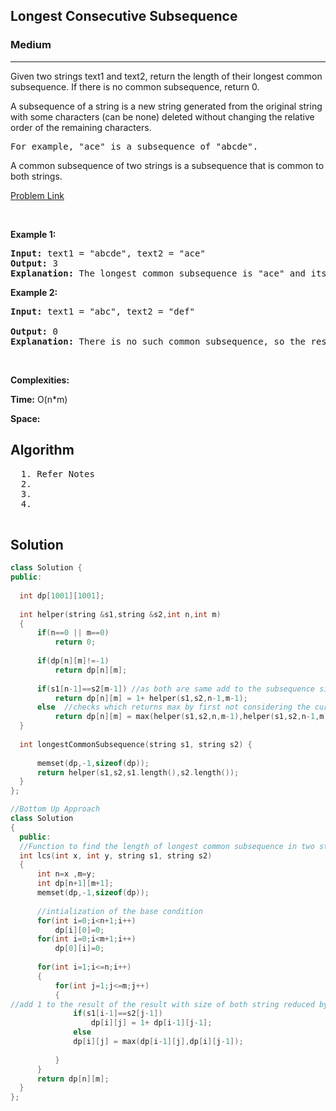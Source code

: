 <h2>Longest Consecutive Subsequence</h2>
<h3>Medium</h3><hr>
<div><p>
  Given two strings text1 and text2, return the length of their longest common subsequence. If there is no common subsequence, return 0.

A subsequence of a string is a new string generated from the original string with some characters (can be none) deleted without changing the relative order of the remaining characters.
<pre>
For example, "ace" is a subsequence of "abcde".
</pre>
A common subsequence of two strings is a subsequence that is common to both strings.

 
</p>


[Problem Link](https://practice.geeksforgeeks.org/problems/longest-common-subsequence-1587115620/0/?category[]=Dynamic%20Programming&page=1&query=category[]Dynamic%20Programmingpage1)

<p>&nbsp;</p>
<p><strong>Example 1:</strong></p>

      
 
<pre><strong>Input:</strong> text1 = "abcde", text2 = "ace" 
<strong>Output:</strong> 3
<strong>Explanation:</strong> The longest common subsequence is "ace" and its length is 3.
</pre>

<p><strong>Example 2:</strong></p>

<pre><strong>Input:</strong> text1 = "abc", text2 = "def"
     
<strong>Output:</strong> 0
<strong>Explanation:</strong> There is no such common subsequence, so the result is 0.
</pre>

<p>&nbsp;</p>
<p><strong>Complexities:</strong></p>
<strong>Time:</strong> O(n*m)
  
<strong>Space:</strong> 
  <h2> Algorithm </h2>
 <pre>
  1. Refer Notes 
  2.
  3. 
  4. 
  </pre>
  <h2> Solution </h2>
  
  ``` c++ 
class Solution {
public:
    
    int dp[1001][1001];
    
    int helper(string &s1,string &s2,int n,int m)
    {
        if(n==0 || m==0)
            return 0;
        
        if(dp[n][m]!=-1)
            return dp[n][m];
       
        if(s1[n-1]==s2[m-1]) //as both are same add to the subsequence size by +1
            return dp[n][m] = 1+ helper(s1,s2,n-1,m-1);
        else  //checks which returns max by first not considering the current letter of s1 and than of s2 whichever way  gives max value is chosen
            return dp[n][m] = max(helper(s1,s2,n,m-1),helper(s1,s2,n-1,m));
    }
    
    int longestCommonSubsequence(string s1, string s2) {
            
        memset(dp,-1,sizeof(dp));
        return helper(s1,s2,s1.length(),s2.length());
    }
};

//Bottom Up Approach
class Solution
{
    public:
    //Function to find the length of longest common subsequence in two strings.
    int lcs(int x, int y, string s1, string s2)
    {
        int n=x ,m=y;
        int dp[n+1][m+1];
        memset(dp,-1,sizeof(dp));
        
        //intialization of the base condition
        for(int i=0;i<n+1;i++)
            dp[i][0]=0;
        for(int i=0;i<m+1;i++)
            dp[0][i]=0;
        
        for(int i=1;i<=n;i++)
        {
            for(int j=1;j<=m;j++)
            {
//add 1 to the result of the result with size of both string reduced by this letter        
                if(s1[i-1]==s2[j-1])
                    dp[i][j] = 1+ dp[i-1][j-1]; 
                else
                dp[i][j] = max(dp[i-1][j],dp[i][j-1]);
                
            }
        }
        return dp[n][m];
    }
};
  ```
</div>
